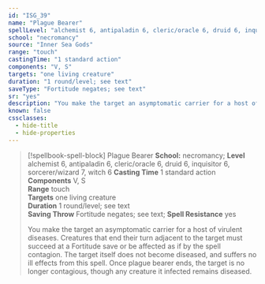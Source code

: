 ```yaml
---
id: "ISG_39"
name: "Plague Bearer"
spellLevel: "alchemist 6, antipaladin 6, cleric/oracle 6, druid 6, inquisitor 6, sorcerer/wizard 7, witch 6"
school: "necromancy"
source: "Inner Sea Gods"
range: "touch"
castingTime: "1 standard action"
components: "V, S"
targets: "one living creature"
duration: "1 round/level; see text"
saveType: "Fortitude negates; see text"
sr: "yes"
description: "You make the target an asymptomatic carrier for a host of virulent diseases. Creatures that end their turn adjacent to the target must succeed at a Fortitude save or be affected as if by the spell contagion. The target itself does not become diseased, and suffers no ill effects from this spell. Once plague bearer ends, the target is no longer contagious, though any creature it infected remains diseased."
known: false
cssclasses:
  - hide-title
  - hide-properties
---
```


> [!spellbook-spell-block] Plague Bearer
> **School:** necromancy; **Level** alchemist 6, antipaladin 6, cleric/oracle 6, druid 6, inquisitor 6, sorcerer/wizard 7, witch 6
> **Casting Time** 1 standard action  
> **Components** V, S  
> **Range** touch  
> **Targets** one living creature  
> **Duration** 1 round/level; see text  
> **Saving Throw** Fortitude negates; see text; **Spell Resistance** yes
> 
> You make the target an asymptomatic carrier for a host of virulent diseases. Creatures that end their turn adjacent to the target must succeed at a Fortitude save or be affected as if by the spell contagion. The target itself does not become diseased, and suffers no ill effects from this spell. Once plague bearer ends, the target is no longer contagious, though any creature it infected remains diseased.
